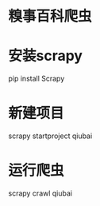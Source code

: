 # 糗事百科爬虫

# 安装scrapy
pip install Scrapy

# 新建项目
scrapy startproject qiubai

# 运行爬虫
scrapy crawl qiubai